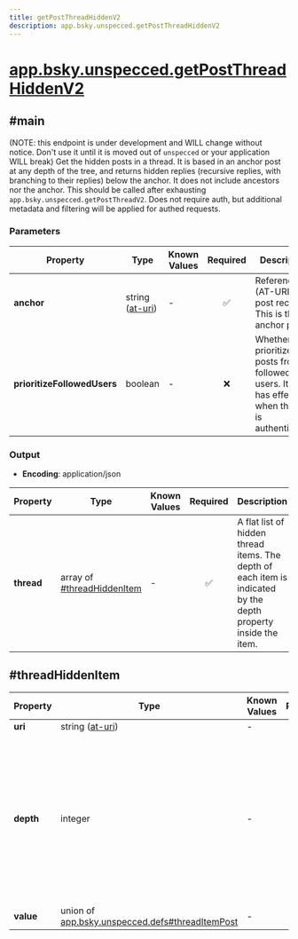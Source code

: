 ```yaml
---
title: getPostThreadHiddenV2
description: app.bsky.unspecced.getPostThreadHiddenV2
---
```


# [app.bsky.unspecced.getPostThreadHiddenV2](https://github.com/myConsciousness/atproto.dart/blob/main/lexicons/app/bsky/unspecced/getPostThreadHiddenV2.json)

## #main

(NOTE: this endpoint is under development and WILL change without notice. Don't use it until it is moved out of `unspecced` or your application WILL break) Get the hidden posts in a thread. It is based in an anchor post at any depth of the tree, and returns hidden replies (recursive replies, with branching to their replies) below the anchor. It does not include ancestors nor the anchor. This should be called after exhausting `app.bsky.unspecced.getPostThreadV2`. Does not require auth, but additional metadata and filtering will be applied for authed requests.

### Parameters

| Property | Type | Known Values | Required | Description |
| --- | --- | --- | :---: | --- |
| **anchor** | string ([at-uri](https://atproto.com/specs/at-uri-scheme)) | - | ✅ | Reference (AT-URI) to post record. This is the anchor post. |
| **prioritizeFollowedUsers** | boolean | - | ❌ | Whether to prioritize posts from followed users. It only has effect when the user is authenticated. |

### Output

- **Encoding**: application/json

| Property | Type | Known Values | Required | Description |
| --- | --- | --- | :---: | --- |
| **thread** | array of [#threadHiddenItem](#threadhiddenitem) | - | ✅ | A flat list of hidden thread items. The depth of each item is indicated by the depth property inside the item. |

## #threadHiddenItem

| Property | Type | Known Values | Required | Description |
| --- | --- | --- | :---: | --- |
| **uri** | string ([at-uri](https://atproto.com/specs/at-uri-scheme)) | - | ✅ | - |
| **depth** | integer | - | ✅ | The nesting level of this item in the thread. Depth 0 means the anchor item. Items above have negative depths, items below have positive depths. |
| **value** | union of <br/>[app.bsky.unspecced.defs#threadItemPost](../../../../lexicons/app/bsky/unspecced/defs.md#threaditempost) | - | ✅ | - |
